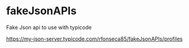 # fakeJsonAPIs
Fake Json api to use with typicode

https://my-json-server.typicode.com/rfonseca85/fakeJsonAPIs/profiles
